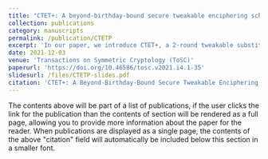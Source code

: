 ```yaml
---
title: "CTET+: A beyond-birthday-bound secure tweakable enciphering scheme using a single pseudorandom permutation"
collection: publications
category: manuscripts
permalink: /publication/CTETP
excerpt: 'In our paper, we introduce CTET+, a 2-round tweakable substitution-permutation network (SPN) using a single secret S-box and independent round keys, achieving beyond-birthday-bound security. CTET+ encrypts ωκ-bit messages with 5n + κ-bit keys and n-bit tweaks, offering 2^(2n/3)-bit security while maintaining efficiency comparable to AES-XTS, EME, XCB, and TET. We also propose AES_6-CTET+, an instantiation using a reduced round AES block cipher, demonstrating 127-bit security. This scheme is ideal for disk encryption and cloud storage, where enhanced security is crucial. **Presented at Fast Software Encryption (FSE) 2022**.'
date: 2021-12-03
venue: 'Transactions on Symmetric Cryptology (ToSC)'
paperurl: 'https://doi.org/10.46586/tosc.v2021.i4.1-35'
slidesurl: /files/CTETP-slides.pdf
citation: 'CTET+: A Beyond-Birthday-Bound Secure Tweakable Enciphering Scheme Using a Single Pseudorandom Permutation. (2021). IACR Transactions on Symmetric Cryptology, 2021(4), 1-35. https://doi.org/10.46586/tosc.v2021.i4.1-35'
---
```


The contents above will be part of a list of publications, if the user clicks the link for the publication than the contents of section will be rendered as a full page, allowing you to provide more information about the paper for the reader. When publications are displayed as a single page, the contents of the above "citation" field will automatically be included below this section in a smaller font.